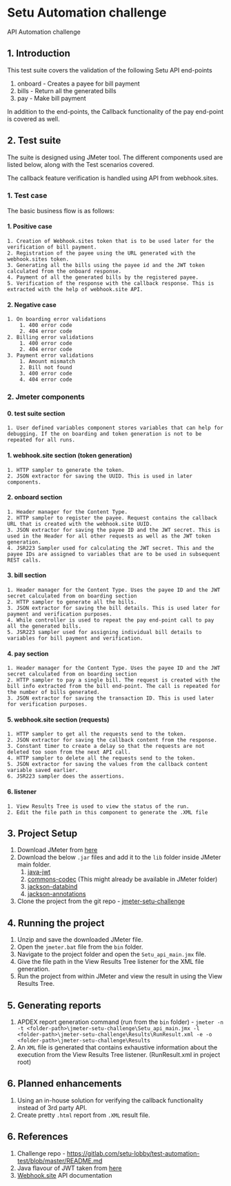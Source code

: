 # Setu Automation challenge
API Automation challenge

## 1. Introduction
This test suite covers the validation of the following Setu API end-points
1. onboard - Creates a payee for bill payment
2. bills - Return all the generated bills
3. pay - Make bill payment

In addition to the end-points, the Callback functionality of the pay end-point is covered as well.

## 2. Test suite
The suite is designed using JMeter tool. The different components used are listed below, along with the Test scenarios covered.

The callback feature verification is handled using API from webhook.sites.

### 1. Test case
The basic business flow is as follows:

#### 1. Positive case
    1. Creation of Webhook.sites token that is to be used later for the verification of bill payment.
    2. Registration of the payee using the URL generated with the webhook.sites token.
    3. Generating all the bills using the payee id and the JWT token calculated from the onboard response.
    4. Payment of all the generated bills by the registered payee.
    5. Verification of the response with the callback response. This is extracted with the help of webhook.site API.
#### 2. Negative case
    1. On boarding error validations
        1. 400 error code
        2. 404 error code
    2. Billing error validations
        1. 400 error code
        2. 404 error code
    3. Payment error validations
        1. Amount mismatch
        2. Bill not found
        3. 400 error code
        4. 404 error code

### 2. Jmeter components

#### 0. test suite section
    1. User defined variables component stores variables that can help for debugging. If the on boarding and token generation is not to be repeated for all runs. 

#### 1. webhook.site section (token generation)
    1. HTTP sampler to generate the token.
    2. JSON extractor for saving the UUID. This is used in later components.

#### 2. onboard section
    1. Header manager for the Content Type.
    2. HTTP sampler to register the payee. Request contains the callback URL that is created with the webhook.site UUID.
    3. JSON extractor for saving the payee ID and the JWT secret. This is used in the Header for all other requests as well as the JWT token generation.
    4. JSR223 Sampler used for calculating the JWT secret. This and the payee IDs are assigned to variables that are to be used in subsequent REST calls.
#### 3. bill section
    1. Header manager for the Content Type. Uses the payee ID and the JWT secret calculated from on boarding section
    2. HTTP sampler to generate all the bills.
    3. JSON extractor for saving the bill details. This is used later for payment and verification purposes.
    4. While controller is used to repeat the pay end-point call to pay all the generated bills.
    5. JSR223 sampler used for assigning individual bill details to variables for bill payment and verification.
#### 4. pay section
    1. Header manager for the Content Type. Uses the payee ID and the JWT secret calculated from on boarding section
    2. HTTP sampler to pay a single bill. The request is created with the bill info extracted from the bill end-point. The call is repeated for the number of bills generated.
    3. JSON extractor for saving the transaction ID. This is used later for verification purposes.
#### 5. webhook.site section (requests)
    1. HTTP sampler to get all the requests send to the token.
    2. JSON extractor for saving the callback content from the response.
    3. Constant timer to create a delay so that the requests are not deleted too soon from the next API call.
    4. HTTP sampler to delete all the requests send to the token.
    5. JSON extractor for saving the values from the callback content variable saved earlier.
    6. JSR223 sampler does the assertions. 
#### 6. listener
    1. View Results Tree is used to view the status of the run. 
    2. Edit the file path in this component to generate the .XML file

## 3. Project Setup
1. Download JMeter from [here](https://jmeter.apache.org/download_jmeter.cgi)
2. Download the below `.jar` files and add it to the `lib` folder inside JMeter main folder.
    1. [java-jwt](https://mvnrepository.com/artifact/com.auth0/java-jwt/3.8.3)
    2. [commons-codec](https://mvnrepository.com/artifact/commons-codec/commons-codec/1.13) (This might already be available in JMeter folder)
    2. [jackson-databind](https://mvnrepository.com/artifact/com.fasterxml.jackson.core/jackson-databind/2.10.1)
    3. [jackson-annotations](https://mvnrepository.com/artifact/com.fasterxml.jackson.core/jackson-annotations/2.10.1)
3. Clone the project from the git repo - [jmeter-setu-challenge](https://github.com/Dragontailonfire/jmeter-setu-challenge.git)

## 4. Running the project
1. Unzip and save the downloaded JMeter file.
2. Open the `jmeter.bat` file from the `bin` folder.
3. Navigate to the project folder and open the `Setu_api_main.jmx` file.
4. Give the file path in the View Results Tree listener for the XML file generation.
5. Run the project from within JMeter and view the result in using the View Results Tree.

## 5. Generating reports
1. APDEX report generation command (run from the `bin` folder) - `jmeter -n -t <folder-path>\jmeter-setu-challenge\Setu_api_main.jmx -l <folder-path>\jmeter-setu-challenge\Results\RunResult.xml -e -o <folder-path>\jmeter-setu-challenge\Results`
2. An `XML` file is generated that contains exhaustive information about the execution from the View Results Tree listener. (RunResult.xml in project root)

## 6. Planned enhancements
1. Using an in-house solution for verifying the callback functionality instead of 3rd party API.
2. Create pretty `.html` report from `.XML` result file.

## 6. References
1. Challenge repo - https://gitlab.com/setu-lobby/test-automation-test/blob/master/README.md
2. Java flavour of JWT taken from [here](https://github.com/auth0/java-jwt)
3. [Webhook.site](https://docs.webhook.site/api.html) API documentation
